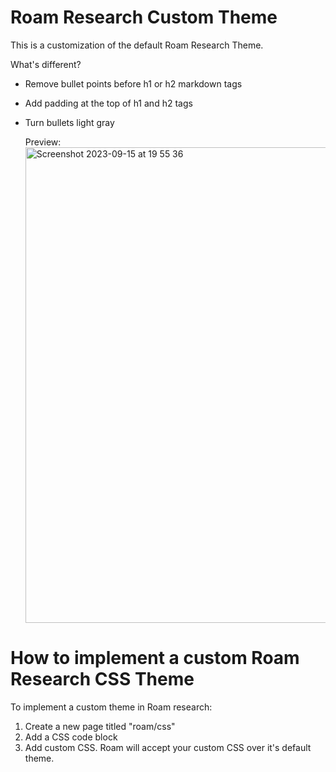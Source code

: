 # Roam Research Custom Theme

This is a customization of the default Roam Research Theme. 

What's different?
- Remove bullet points before h1 or h2 markdown tags
- Add padding at the top of h1 and h2 tags
- Turn bullets light gray

  Preview:  
  <img width="761" alt="Screenshot 2023-09-15 at 19 55 36" src="https://github.com/ben132333/roam-research-theme/assets/31484050/0bc09d7b-8b7e-4d6a-b011-1513d918153f">

# How to implement a custom Roam Research CSS Theme

To implement a custom theme in Roam research:
1. Create a new page titled "roam/css"
2. Add a CSS code block
3. Add custom CSS. Roam will accept your custom CSS over it's default theme. 
